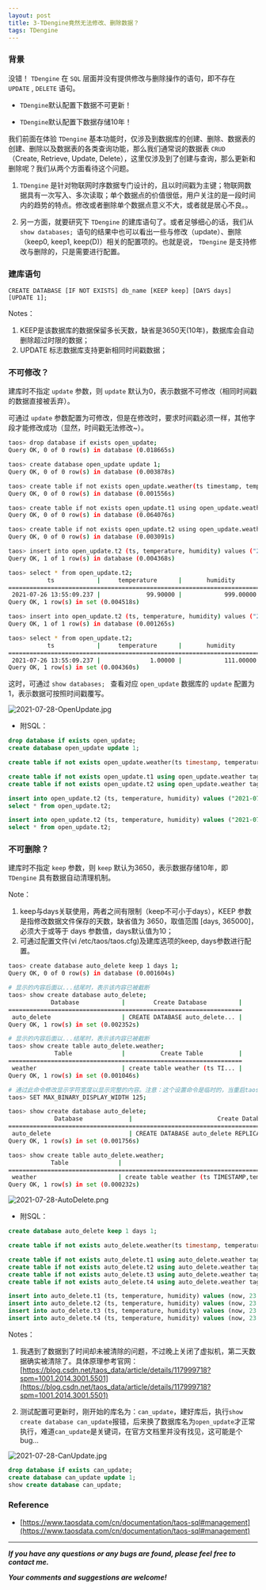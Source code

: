 ```yaml
---
layout: post
title: 3-TDengine竟然无法修改、删除数据？
tags: TDengine
---
```


### 背景

没错！ `TDengine` 在 `SQL` 层面并没有提供修改与删除操作的语句，即不存在 `UPDATE` , `DELETE` 语句。

* `TDengine`默认配置下数据不可更新！

* `TDengine`默认配置下数据存储10年！

我们前面在体验 `TDengine` 基本功能时，仅涉及到数据库的创建、删除、数据表的创建、删除以及数据表的各类查询功能，那么我们通常说的数据表 `CRUD` （Create, Retrieve, Update, Delete），这里仅涉及到了创建与查询，那么更新和删除呢？我们从两个方面看待这个问题。

1. `TDengine` 是针对物联网时序数据专门设计的，且以时间戳为主键；物联网数据具有一次写入、多次读取；单个数据点的价值很低，用户关注的是一段时间内的趋势的特点。修改或者删除单个数据点意义不大，或者就是居心不良。。

2. 另一方面，就要研究下 `TDengine` 的建库语句了。或者足够细心的话，我们从 `show databases; `语句的结果中也可以看出一些与修改（update）、删除（keep0, keep1, keep(D)）相关的配置项的。也就是说， `TDengine` 是支持修改与删除的，只是需要进行配置。

### 建库语句

    CREATE DATABASE [IF NOT EXISTS] db_name [KEEP keep] [DAYS days] [UPDATE 1];

Notes：

1. KEEP是该数据库的数据保留多长天数，缺省是3650天(10年)，数据库会自动删除超过时限的数据；
2. UPDATE 标志数据库支持更新相同时间戳数据；

### 不可修改？

建库时不指定 `update` 参数，则 `update` 默认为0，表示数据不可修改（相同时间戳的数据直接被丢弃）。

可通过 `update` 参数配置为可修改，但是在修改时，要求时间戳必须一样，其他字段才能修改成功（显然，时间戳无法修改~）。

```bash
taos> drop database if exists open_update;
Query OK, 0 of 0 row(s) in database (0.018665s)

taos> create database open_update update 1;
Query OK, 0 of 0 row(s) in database (0.003878s)

taos> create table if not exists open_update.weather(ts timestamp, temperature float, humidity float) tags(location nchar(64), groupId int);
Query OK, 0 of 0 row(s) in database (0.001556s)

taos> create table if not exists open_update.t1 using open_update.weather tags("taiyuan", 1);
Query OK, 0 of 0 row(s) in database (0.064076s)

taos> create table if not exists open_update.t2 using open_update.weather tags("xian", 1);
Query OK, 0 of 0 row(s) in database (0.003091s)

taos> insert into open_update.t2 (ts, temperature, humidity) values ("2021-07-26 13:55:09.237", 99.9, 999);
Query OK, 1 of 1 row(s) in database (0.004368s)

taos> select * from open_update.t2;
           ts            |     temperature      |       humidity       |
========================================================================
 2021-07-26 13:55:09.237 |             99.90000 |            999.00000 |
Query OK, 1 row(s) in set (0.004518s)

taos> insert into open_update.t2 (ts, temperature, humidity) values ("2021-07-26 13:55:09.237", 1.0, 111);
Query OK, 1 of 1 row(s) in database (0.001265s)

taos> select * from open_update.t2;
           ts            |     temperature      |       humidity       |
========================================================================
 2021-07-26 13:55:09.237 |              1.00000 |            111.00000 |
Query OK, 1 row(s) in set (0.004360s)
```

这时，可通过 `show databases; ` 查看对应 `open_update` 数据库的 `update` 配置为1，表示数据可按照时间戳覆写。

![2021-07-28-OpenUpdate.jpg](https://github.com/heartsuit/heartsuit.github.io/raw/master/pictures/2021-07-28-OpenUpdate.jpg)

* 附SQL：

```sql
drop database if exists open_update;
create database open_update update 1;

create table if not exists open_update.weather(ts timestamp, temperature float, humidity float) tags(location nchar(64), groupId int);

create table if not exists open_update.t1 using open_update.weather tags("taiyuan", 1);
create table if not exists open_update.t2 using open_update.weather tags("xian", 1);

insert into open_update.t2 (ts, temperature, humidity) values ("2021-07-26 13:55:09.237", 99.9, 999);
select * from open_update.t2;

insert into open_update.t2 (ts, temperature, humidity) values ("2021-07-26 13:55:09.237", 1.0, 111);
select * from open_update.t2;
```

### 不可删除？

建库时不指定 `keep` 参数，则 `keep` 默认为3650，表示数据存储10年，即 `TDengine` 具有数据自动清理机制。

Note：
1. keep与days关联使用，两者之间有限制（keep不可小于days），KEEP 参数是指修改数据文件保存的天数，缺省值为 3650，取值范围 [days, 365000]，必须大于或等于 days 参数值，days默认值为10；
2. 可通过配置文件(vi /etc/taos/taos.cfg)及建库选项的keep, days参数进行配置。

```bash
taos> create database auto_delete keep 1 days 1;
Query OK, 0 of 0 row(s) in database (0.001604s)

# 显示的内容后面以...结尾时，表示该内容已被截断
taos> show create database auto_delete;
            Database            |        Create Database         |
==================================================================
 auto_delete                    | CREATE DATABASE auto_delete... |
Query OK, 1 row(s) in set (0.002352s)

# 显示的内容后面以...结尾时，表示该内容已被截断
taos> show create table auto_delete.weather;
             Table              |          Create Table          |
==================================================================
 weather                        | create table weather (ts TI... |
Query OK, 1 row(s) in set (0.001046s)

# 通过此命令修改显示字符宽度以显示完整的内容。注意：这个设置命令是临时的，当重启taosd服务后，该配置失效。
taos> SET MAX_BINARY_DISPLAY_WIDTH 125;

taos> show create database auto_delete;
             Database             |                        Create Database                         |
====================================================================================================
 auto_delete                      | CREATE DATABASE auto_delete REPLICA 1 QUORUM 1 DAYS 1 BLOCKS 6 |
Query OK, 1 row(s) in set (0.001756s)

taos> show create table auto_delete.weather;
        	Table              |                                                Create Table                                                |
=============================================================================================================================================
 weather                       | create table weather (ts TIMESTAMP,temperature FLOAT,humidity FLOAT) TAGS (location NCHAR(64),groupid INT) |
Query OK, 1 row(s) in set (0.000232s)
```

![2021-07-28-AutoDelete.png](https://github.com/heartsuit/heartsuit.github.io/raw/master/pictures/2021-07-28-AutoDelete.png)

* 附SQL：

```sql
create database auto_delete keep 1 days 1;

create table if not exists auto_delete.weather(ts timestamp, temperature float, humidity float) tags(location nchar(64), groupId int);

create table if not exists auto_delete.t1 using auto_delete.weather tags("taiyuan", 1);
create table if not exists auto_delete.t2 using auto_delete.weather tags("yuncheng", 1);
create table if not exists auto_delete.t3 using auto_delete.weather tags("xian", 2);
create table if not exists auto_delete.t4 using auto_delete.weather tags("xianyang", 2);

insert into auto_delete.t1 (ts, temperature, humidity) values (now, 23.0, 50.1);
insert into auto_delete.t2 (ts, temperature, humidity) values (now, 23.0, 50.1);
insert into auto_delete.t3 (ts, temperature, humidity) values (now, 23.0, 50.1);
insert into auto_delete.t4 (ts, temperature, humidity) values (now, 23.0, 50.1);
```

Notes：
1. 我遇到了数据到了时间却未被清除的问题，不过晚上关闭了虚拟机，第二天数据确实被清除了。具体原理参考官网：[https://blog.csdn.net/taos_data/article/details/117999718?spm=1001.2014.3001.5501](https://blog.csdn.net/taos_data/article/details/117999718?spm=1001.2014.3001.5501)

2. 测试配置可更新时，刚开始的库名为：`can_update`，建好库后，执行`show create database can_update`报错，后来换了数据库名为`open_update`才正常执行，难道`can_update`是关键词，在官方文档里并没有找见，这可能是个bug...

![2021-07-28-CanUpdate.jpg](https://github.com/heartsuit/heartsuit.github.io/raw/master/pictures/2021-07-28-CanUpdate.jpg)

```sql
drop database if exists can_update;
create database can_update update 1;
show create database can_update;
```

### Reference

* [https://www.taosdata.com/cn/documentation/taos-sql#management](https://www.taosdata.com/cn/documentation/taos-sql#management)

---

***If you have any questions or any bugs are found, please feel free to contact me.***

***Your comments and suggestions are welcome!***
